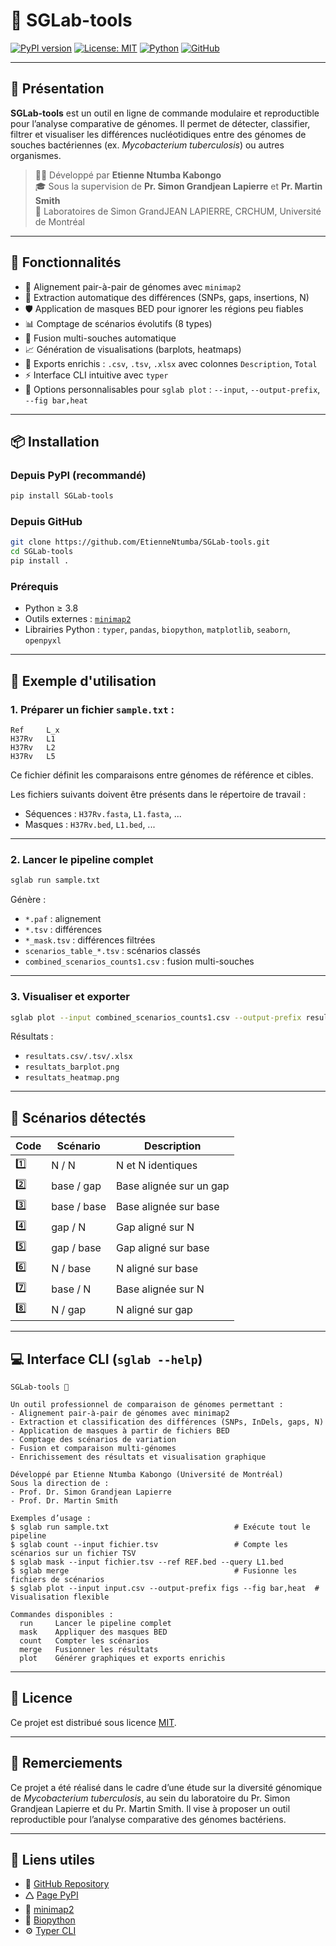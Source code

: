 # 🧬 SGLab-tools

[![PyPI version](https://img.shields.io/pypi/v/SGLab-tools.svg?color=blue&logo=python&label=PyPI)](https://pypi.org/project/SGLab-tools/)
[![License: MIT](https://img.shields.io/badge/License-MIT-green.svg)](https://opensource.org/licenses/MIT)
[![Python](https://img.shields.io/badge/python-3.8+-brightgreen.svg)](https://www.python.org/)
[![GitHub](https://img.shields.io/badge/source-GitHub-black?logo=github)](https://github.com/EtienneNtumba/SGLab-tools)

---

## 🧠 Présentation

**SGLab-tools** est un outil en ligne de commande modulaire et reproductible pour l’analyse comparative de génomes. Il permet de détecter, classifier, filtrer et visualiser les différences nucléotidiques entre des génomes de souches bactériennes (ex. *Mycobacterium tuberculosis*) ou autres organismes.

> 🧑‍💻 Développé par **Etienne Ntumba Kabongo**  
> 🎓 Sous la supervision de **Pr. Simon Grandjean Lapierre** et **Pr. Martin Smith**  
> 🧬 Laboratoires de Simon GrandJEAN LAPIERRE, CRCHUM, Université de Montréal 

---

## 🧠 Fonctionnalités

- 🔁 Alignement pair-à-pair de génomes avec `minimap2`
- 🧬 Extraction automatique des différences (SNPs, gaps, insertions, N)
- 🛡️ Application de masques BED pour ignorer les régions peu fiables
- 📊 Comptage de scénarios évolutifs (8 types)
- 📁 Fusion multi-souches automatique
- 📈 Génération de visualisations (barplots, heatmaps)
- 📄 Exports enrichis : `.csv`, `.tsv`, `.xlsx` avec colonnes `Description`, `Total`
- ⚡ Interface CLI intuitive avec `typer`
- 🔹 Options personnalisables pour `sglab plot` : `--input`, `--output-prefix`, `--fig bar,heat`

---

## 📦 Installation

### Depuis PyPI (recommandé)

```bash
pip install SGLab-tools
```

### Depuis GitHub

```bash
git clone https://github.com/EtienneNtumba/SGLab-tools.git
cd SGLab-tools
pip install .
```

### Prérequis

- Python ≥ 3.8
- Outils externes : [`minimap2`](https://github.com/lh3/minimap2)
- Librairies Python : `typer`, `pandas`, `biopython`, `matplotlib`, `seaborn`, `openpyxl`

---

## 📂 Exemple d'utilisation

### 1. Préparer un fichier `sample.txt` :

```
Ref     L_x
H37Rv   L1
H37Rv   L2
H37Rv   L5
```

Ce fichier définit les comparaisons entre génomes de référence et cibles.

Les fichiers suivants doivent être présents dans le répertoire de travail :

- Séquences : `H37Rv.fasta`, `L1.fasta`, ...
- Masques : `H37Rv.bed`, `L1.bed`, ...

---

### 2. Lancer le pipeline complet

```bash
sglab run sample.txt
```

Génère :

- `*.paf` : alignement
- `*.tsv` : différences
- `*_mask.tsv` : différences filtrées
- `scenarios_table_*.tsv` : scénarios classés
- `combined_scenarios_counts1.csv` : fusion multi-souches

---

### 3. Visualiser et exporter

```bash
sglab plot --input combined_scenarios_counts1.csv --output-prefix resultats --fig bar,heat
```

Résultats :

- `resultats.csv/.tsv/.xlsx`
- `resultats_barplot.png`
- `resultats_heatmap.png`

---

## 🧲 Scénarios détectés

| Code | Scénario     | Description                       |
|------|--------------|-----------------------------------|
| 1️⃣   | N / N        | N et N identiques                 |
| 2️⃣   | base / gap   | Base alignée sur un gap           |
| 3️⃣   | base / base  | Base alignée sur base             |
| 4️⃣   | gap / N      | Gap aligné sur N                  |
| 5️⃣   | gap / base   | Gap aligné sur base               |
| 6️⃣   | N / base     | N aligné sur base                 |
| 7️⃣   | base / N     | Base alignée sur N                |
| 8️⃣   | N / gap      | N aligné sur gap                  |

---

## 💻 Interface CLI (`sglab --help`)

```
SGLab-tools 🧬

Un outil professionnel de comparaison de génomes permettant :
- Alignement pair-à-pair de génomes avec minimap2
- Extraction et classification des différences (SNPs, InDels, gaps, N)
- Application de masques à partir de fichiers BED
- Comptage des scénarios de variation
- Fusion et comparaison multi-génomes
- Enrichissement des résultats et visualisation graphique

Développé par Etienne Ntumba Kabongo (Université de Montréal)
Sous la direction de :
- Prof. Dr. Simon Grandjean Lapierre
- Prof. Dr. Martin Smith

Exemples d’usage :
$ sglab run sample.txt                            # Exécute tout le pipeline
$ sglab count --input fichier.tsv                 # Compte les scénarios sur un fichier TSV
$ sglab mask --input fichier.tsv --ref REF.bed --query L1.bed
$ sglab merge                                     # Fusionne les fichiers de scénarios
$ sglab plot --input input.csv --output-prefix figs --fig bar,heat  # Visualisation flexible

Commandes disponibles :
  run     Lancer le pipeline complet
  mask    Appliquer des masques BED
  count   Compter les scénarios
  merge   Fusionner les résultats
  plot    Générer graphiques et exports enrichis
```

---

## 📜 Licence

Ce projet est distribué sous licence [MIT](https://opensource.org/licenses/MIT).

---

## 🙏 Remerciements

Ce projet a été réalisé dans le cadre d’une étude sur la diversité génomique de *Mycobacterium tuberculosis*, au sein du laboratoire du Pr. Simon Grandjean Lapierre et du Pr. Martin Smith. Il vise à proposer un outil reproductible pour l’analyse comparative des génomes bactériens.

---

## 🔗 Liens utiles

- 🔗 [GitHub Repository](https://github.com/EtienneNtumba/SGLab-tools)
- 🛆 [Page PyPI](https://pypi.org/project/SGLab-tools/)
- 🧬 [minimap2](https://github.com/lh3/minimap2)
- 🧪 [Biopython](https://biopython.org/)
- ⚙️ [Typer CLI](https://typer.tiangolo.com/)

